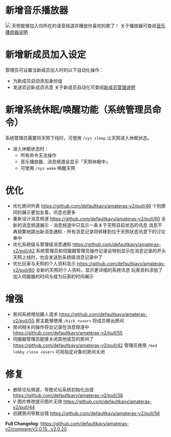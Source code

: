 # 新增音乐播放器
![](https://cdn.discordapp.com/attachments/804531217495752775/928188624271450132/unknown.png)
天照能够加入你所在的语音频道并播放你喜欢的歌了！
关于播放器可查阅[音乐播放器说明](https://github.com/defaultkavy/amateras-v2/wiki/Music-Player)

# 新增新成员加入设定
管理员可设置当新成员加入时的以下自动化操作：
- 为新成员自动添加身份组
- 发送欢迎新成员讯息
关于新成员自动化可查阅[新成员管理说明](https://github.com/defaultkavy/amateras-v2/wiki/New-Member)

# 新增系统休眠/唤醒功能（系统管理员命令）
系统管理员需要将天照下线时，可使用 `/sys sleep` 让天照进入休眠状态。
- 进入休眠状态时：
    - 所有命令无法操作
    - 音乐播放器、消息频道会显示「天照休眠中」
    - 可使用 `/sys wake` 唤醒天照

# 优化
- 优化房间列表 https://github.com/defaultkavy/amateras-v2/pull/46
个别房间的展示更加友善，讯息也更多
- 重新设计消息频道 https://github.com/defaultkavy/amateras-v2/pull/60
全新的消息频道展示 - 消息频道中只显示一条关于天照目前状态的讯息
消息不再频繁地跳出新消息通知 - 所有消息记录将转移到位于天照状态讯息下的讨论串中
- 优化系统级与管理级消息通知 https://github.com/defaultkavy/amateras-v2/pull/42
系统管理员和伺服器管理员操作记录会特别显示在消息记录的开头
天照上线时，也会发送到系统级消息记录中了
- 优化玩家与天照的个人资料显示 https://github.com/defaultkavy/amateras-v2/pull/60
全新的天照的个人资料，显示更详细的系统讯息
玩家资料添加了加入伺服器的时间与成为玩家的时间展示

# 增强
- 房间系统增加踢人请求 https://github.com/defaultkavy/amateras-v2/pull/55
房主能够使用 `/kick <user>` 将成员移出房间
- 房间相关的操作将会记录在消息频道中 https://github.com/defaultkavy/amateras-v2/pull/55
- 伺服器管理员能够关闭其他成员的房间了 https://github.com/defaultkavy/amateras-v2/pull/42
管理员使用 `/mod lobby close <user>` 可将指定对象的房间关闭

# 修复
- 删除论坛频道，导致论坛系统初始化出错 https://github.com/defaultkavy/amateras-v2/pull/38
- V 图片修改提示图片无效 https://github.com/defaultkavy/amateras-v2/pull/44
- 创建房间导致出错 https://github.com/defaultkavy/amateras-v2/pull/56


**Full Changelog**: https://github.com/defaultkavy/amateras-v2/compare/v2.0.15...v2.0.20